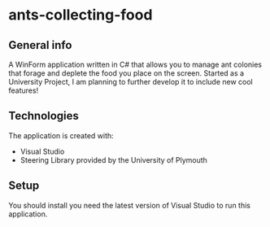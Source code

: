 # ants-collecting-food

## General info
A WinForm application written in C# that allows you to manage ant colonies that forage and deplete the food you place on the screen. Started as a University Project, I am planning to further develop it to include new cool features!
	
## Technologies
The application is created with:
* Visual Studio
* Steering Library provided by the University of Plymouth

## Setup
You should install you need the latest version of Visual Studio to run this application.
